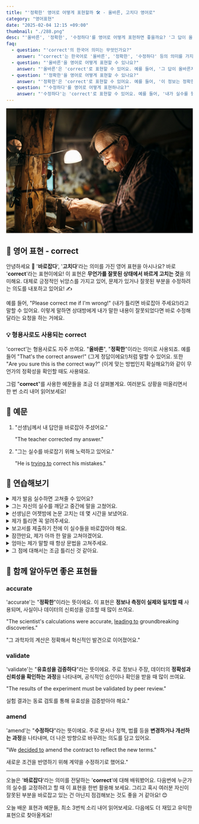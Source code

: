 ```yaml
---
title: "'정확한' 영어로 어떻게 표현할까 🛠️ - 올바른, 고치다 영어로"
category: "영어표현"
date: "2025-02-04 12:15 +09:00"
thumbnail: "./288.png"
desc: "'올바른', '정확한', '수정하다'를 영어로 어떻게 표현하면 좋을까요? '그 답이 올바른지 확인해볼게'는 어떻게 말할 수 있을까요? '이 정보는 정확한 것 같아'라고 할 때는 어떻게 표현하나요? '내가 실수를 했으니 수정할게'를 영어로 바꾸면 어떻게 될까요? 등을 영어로 표현하는 법을 배워봅시다. 다양한 예문을 통해서 연습하고 본인의 표현으로 만들어 보세요."
faq:
  - question: "'correct'의 한국어 의미는 무엇인가요?"
    answer: "'correct'는 한국어로 '올바른', '정확한', '수정하다' 등의 의미를 가지고 있어요."
  - question: "'올바른'을 영어로 어떻게 표현할 수 있나요?"
    answer: "'올바른'은 'correct'로 표현할 수 있어요. 예를 들어, '그 답이 올바른지 확인해볼게'는 'I'll check if that answer is correct'로 말할 수 있어요."
  - question: "'정확한'을 영어로 어떻게 표현할 수 있나요?"
    answer: "'정확한'은 'correct'로 표현할 수 있어요. 예를 들어, '이 정보는 정확한 것 같아'는 'I think this information is correct'로 말할 수 있어요."
  - question: "'수정하다'를 영어로 어떻게 표현하나요?"
    answer: "'수정하다'는 'correct'로 표현할 수 있어요. 예를 들어, '내가 실수를 했으니 수정할게'는 'I made a mistake, so I'll correct it'로 표현할 수 있어요."
---
```


![장인](./288-1.jpg)

## 🌟 영어 표현 - correct

안녕하세요 👋 '**바로잡다**', '**고치다**'라는 의미를 가진 영어 표현을 아시나요? 바로 '**correct**'라는 표현이에요! 이 표현은 **무언가를 잘못된 상태에서 바르게 고치는 것**을 의미해요. 대체로 긍정적인 뉘앙스를 가지고 있어, 문제가 있거나 잘못된 부분을 수정하려는 의도를 내포하고 있어요! ✍️

예를 들어, "Please correct me if I'm wrong!" (내가 틀리면 바로잡아 주세요!)라고 말할 수 있어요. 이렇게 말하면 상대방에게 내가 말한 내용이 잘못되었다면 바로 수정해 달라는 요청을 하는 거에요.

<script async src="https://pagead2.googlesyndication.com/pagead/js/adsbygoogle.js?client=ca-pub-1465612013356152"
     crossorigin="anonymous"></script>
<!-- engple-horizontal-ad -->

<ins class="adsbygoogle"
     style="display:block"
     data-ad-client="ca-pub-1465612013356152"
     data-ad-slot="2106896038"
     data-ad-format="auto"
     data-full-width-responsive="true"></ins>

<script>
     (adsbygoogle = window.adsbygoogle || []).push({});
</script>

### 💡 형용사로도 사용되는 correct

'correct'는 형용사로도 자주 쓰여요. "**올바른**", "**정확한**"이라는 의미로 사용되죠. 예를 들어 "That's the correct answer!" (그게 정답이에요!)처럼 말할 수 있어요. 또한 "Are you sure this is the correct way?" (이게 맞는 방법인지 확실해요?)와 같이 무언가의 정확성을 확인할 때도 사용돼요.

그럼 "**correct**"를 사용한 예문들을 조금 더 살펴볼게요. 여러분도 상황을 떠올리면서 한 번 소리 내어 읽어보세요!

## 📖 예문

1. "선생님께서 내 답안을 바로잡아 주셨어요."

   "The teacher corrected my answer."

2. "그는 실수를 바로잡기 위해 노력하고 있어요."

   "He is [trying to](/blog/in-english/117.try-to/) correct his mistakes."

## 💬 연습해보기

<details>
<summary>제가 발음 실수하면 고쳐줄 수 있어요?</summary>
<span>Could you correct my pronunciation if I make any mistakes?</span>
</details>

<details>
<summary>그는 자신의 실수를 깨닫고 중간에 말을 고쳤어요.</summary>
<span>He corrected himself mid-sentence when he <a href="/blog/in-english/166.realize/">realized</a> his error.</span>
</details>

<details>
<summary>선생님은 어젯밤에 논문 고치는 데 몇 시간을 보냈어요.</summary>
<span>The teacher spent hours correcting papers last night.</span>
</details>

<details>
<summary>제가 틀리면 꼭 알려주세요.</summary>
<span>If I'm not correct, please let me know.</span>
</details>

<details>
<summary>보고서를 제출하기 전에 이 실수들을 바로잡아야 해요.</summary>
<span>You'll need to correct these mistakes before submitting the report.</span>
</details>

<details>
<summary>잠깐만요, 제가 아까 한 말을 고쳐야겠어요.</summary>
<span>Hold on, let me correct something I said earlier.</span>
</details>

<details>
<summary>엄마는 제가 말할 때 항상 문법을 고쳐주세요.</summary>
<span>My mom always corrects my grammar when I speak.</span>
</details>

<details>
<summary>그 점에 대해서는 조금 틀리신 것 같아요.</summary>
<span>You're not quite correct on that point.</span>
</details>

## 🤝 함께 알아두면 좋은 표현들

### accurate

'accurate'는 "**정확한**"이라는 뜻이에요. 이 표현은 **정보나 측정이 실제와 일치할 때** 사용되며, 사실이나 데이터의 신뢰성을 강조할 때 많이 쓰여요.

"The scientist's calculations were accurate, [leading to](/blog/vocab-1/004.lead-to/) groundbreaking discoveries."

"그 과학자의 계산은 정확해서 혁신적인 발견으로 이어졌어요."

### validate

'validate'는 "**유효성을 검증하다**"라는 뜻이에요. 주로 정보나 주장, 데이터의 **정확성과 신뢰성을 확인하는 과정**을 나타내며, 공식적인 승인이나 확인을 받을 때 많이 쓰여요.

"The results of the experiment must be validated by peer review."

실험 결과는 동료 검토를 통해 유효성을 검증받아야 해요."

### amend

'amend'는 "**수정하다**"라는 뜻이에요. 주로 문서나 정책, 법률 등을 **변경하거나 개선하는 과정**을 나타내며, 더 나은 방향으로 바꾸려는 의도를 담고 있어요.

"We [decided to](/blog/in-english/062.decide-to/) amend the contract to reflect the new terms."

새로운 조건을 반영하기 위해 계약을 수정하기로 했어요."

---

오늘은 '**바로잡다**'라는 의미를 전달하는 '**correct**'에 대해 배워봤어요. 다음번에 누군가의 실수를 교정하려고 할 때 이 표현을 한번 활용해 보세요. 그리고 혹시 여러분 자신이 잘못된 부분을 바로잡고 있는 건 아닌지 점검해보는 것도 좋을 거 같아요! 😊

오늘 배운 표현과 예문들, 최소 3번씩 소리 내어 읽어보세요. 다음에도 더 재밌고 유익한 표현으로 찾아올게요!
